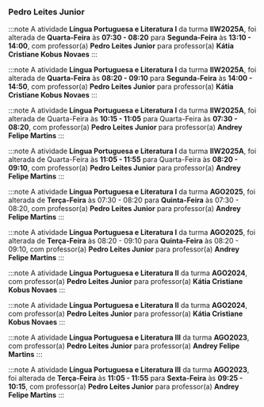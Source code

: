 ### Pedro Leites Junior


:::note
A atividade **Língua Portuguesa e Literatura I** da turma **IIW2025A**, foi alterada de **Quarta-Feira** às **07:30 - 08:20** para **Segunda-Feira** às **13:10 - 14:00**, com professor(a) **Pedro Leites Junior** para professor(a) **Kátia Cristiane Kobus Novaes**
:::
        


:::note
A atividade **Língua Portuguesa e Literatura I** da turma **IIW2025A**, foi alterada de **Quarta-Feira** às **08:20 - 09:10** para **Segunda-Feira** às **14:00 - 14:50**, com professor(a) **Pedro Leites Junior** para professor(a) **Kátia Cristiane Kobus Novaes**
:::
        


:::note
A atividade **Língua Portuguesa e Literatura I** da turma **IIW2025A**, foi alterada de Quarta-Feira às **10:15 - 11:05** para Quarta-Feira às **07:30 - 08:20**, com professor(a) **Pedro Leites Junior** para professor(a) **Andrey Felipe Martins**
:::
        


:::note
A atividade **Língua Portuguesa e Literatura I** da turma **IIW2025A**, foi alterada de Quarta-Feira às **11:05 - 11:55** para Quarta-Feira às **08:20 - 09:10**, com professor(a) **Pedro Leites Junior** para professor(a) **Andrey Felipe Martins**
:::
        


:::note
A atividade **Língua Portuguesa e Literatura I** da turma **AGO2025**, foi alterada de **Terça-Feira** às 07:30 - 08:20 para **Quinta-Feira** às 07:30 - 08:20, com professor(a) **Pedro Leites Junior** para professor(a) **Andrey Felipe Martins**
:::
        


:::note
A atividade **Língua Portuguesa e Literatura I** da turma **AGO2025**, foi alterada de **Terça-Feira** às 08:20 - 09:10 para **Quinta-Feira** às 08:20 - 09:10, com professor(a) **Pedro Leites Junior** para professor(a) **Andrey Felipe Martins**
:::
        


:::note
A atividade **Língua Portuguesa e Literatura II** da turma **AGO2024**, com professor(a) **Pedro Leites Junior** para professor(a) **Kátia Cristiane Kobus Novaes**
:::
        


:::note
A atividade **Língua Portuguesa e Literatura II** da turma **AGO2024**, com professor(a) **Pedro Leites Junior** para professor(a) **Kátia Cristiane Kobus Novaes**
:::
        


:::note
A atividade **Língua Portuguesa e Literatura III** da turma **AGO2023**, com professor(a) **Pedro Leites Junior** para professor(a) **Andrey Felipe Martins**
:::
        


:::note
A atividade **Língua Portuguesa e Literatura III** da turma **AGO2023**, foi alterada de **Terça-Feira** às **11:05 - 11:55** para **Sexta-Feira** às **09:25 - 10:15**, com professor(a) **Pedro Leites Junior** para professor(a) **Andrey Felipe Martins**
:::
        

